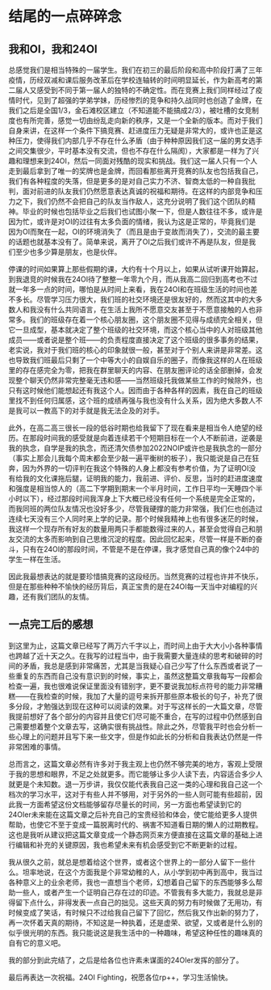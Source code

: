 # 结尾的一点碎碎念
## 我和OI，我和24OI
总感觉我们是相当特殊的一届学生。我们在初三的最后阶段和高中阶段打满了三年疫情，历经双减和课后服务改革后在学校连轴转的时间明显延长，作为新高考的第二届人又感受到不同于第一届人的独特的不确定性。而在竞赛上我们同样经过了疫情时代，见到了超强的学弟学妹，历经惨烈的竞争和持久战同时也创造了金牌，在我们之后是全国1/3，金石滩校区建立（不知道能不能搞成2/3），被吐槽的女竞制度也有所完善，感觉一切由纷乱走向新的秩序，又是一个全新的版本。而对于我们自身来讲，在这样一个条件下搞竞赛、赶进度压力无疑是非常大的，或许也正是这种压力，使得我们内部几乎不存在什么矛盾（由于种种原因我们这一届的男女选手之间交集很少，平时基本没有交流，但也不存在什么隔阂），大家都是一样为了兴趣和理想来到24OI，然后一同面对残酷的现实和挑战。我们这一届人只有一个人走到最后拿到了唯一的奖牌也是金牌，而回看那些离开竞赛的队友也包括我自己，我们有各种程度的失落，但是更多的是对自己实力不济、智商太低的一种自我批判，面对前进的队友我们仍然愿意表达真诚的祝福和期待。在这样的内部竞争和压力之下，我们仍然不会把自己的队友当作敌人，这充分说明了我们这个团队的精神。毕业的时候也包括毕业之后我们也试图小聚一下，但是人数往往不多，或许是因为忙，或许是对OI的过往有太多负面的情绪，我认为这是正常的，毕竟我们是因为OI而聚在一起，OI的环境消失了（而且是由于变故而消失了），交流的最主要的话题也就基本没有了。简单来说，离开了OI之后我们或许不再是队友，但是我们至少也多少算是朋友，也是伙伴。

停课的时间如果算上那些假期的课，大约有十个月以上，如果从试听课开始算起，到我退竞的时候我在24OI待了整整一年零九个月，而从我高二回归到高考也不过就一年多一点的时间，哪怕是从时间上来看，我在24OI和在班级生活的时间也差不多长。尽管学习压力很大，我们班的社交环境还是很友好的，然而这其中的大多数人和我没有什么共同语言，在生活上我所不愿意交友甚至于不愿意接触的人也非常多。我们的班级存在着一个核心朋友圈，这个朋友圈不见得与成绩完全相关，但它一旦成型，基本就决定了整个班级的社交环境，而这个核心当中的人对班级其他成员——或者说是整个班——的负责程度直接决定了这个班级的很多事务的结果，老实说，我对于我们班的核心的印象就很一般，甚至对于个别人来讲是非常差。这也导致我们班最后只剩了一个中等大小的自娱自乐的圈子，而像我这样的人在班级里的存在感完全为零，把我在群里聊天的内容、在朋友圈评论的话全部删掉，会发现整个聊天仍然非常完整毫无违和感——当然班级托我做某些工作的时候除外，也只有这时候他们能想起还有我这个人。因而由于各种各样的因素，我在自己的班级里找不到任何归属感，这个班的成绩再强与我也没有什么关系，因为绝大多数人不是我可以一教高下的对手就是我无法企及的对手。

此外，在高二高三很长一段的低谷时期也给我留下了现在看来是相当令人绝望的经历。在那段时间我的感受就是向着连续若干个短期目标在一个人不断前进，逆袭是我的执念，自学是我的执念，而还清欠债参加2022NOIP或许也是我执念的一部分（事实上那会儿我每个周末都会至少敲一遍平衡树的板子），我只能说是自己在狂奔，因为外界的一切评判在我这个特殊的人身上都没有参考价值，为了证明OI没有给我的文化课拖后腿，证明我的能力，我前进、评价、反思，当时的赶进度速度和强度是相当惊人的（高二下学期到期末一个半月时间，工作日平均一天睡四个半小时以下），经过那段时间我浑身上下大概已经没有任何一个系统是完全正常的，而我同班的两位队友情况也没好多少，尽管我硬撑的能力非常强，我们仨也创造过连续七天没有三个人同时来上学的记录。那个时候我精神上也有很多迷茫的时候，我这样一个现存所有好友的数量用两只手都能数得过来的人，甚至会觉得自己和朋友交流的太多而影响到自己思维沉淀的程度。因此回忆起来，尽管一样是不断的奋斗，只有在24OI的那段时间，不管是不是在停课，我才感觉自己真的像个24中的学生一样在生活。

因此我最想表达的就是要珍惜搞竞赛的这段经历。当然竞赛的过程也许并不快乐，但是在那些种种不愉快的经历背后，真正宝贵的是在24OI每一天当中对编程的兴趣，还有我们团队的友情。

## 一点完工后的感想
到这里为止，这篇文章已经写了两万六千字以上，而时间上由于大大小小各种事情也跨越了近十天之久。在我写的过程当中，由于我需要大量连续的思考和破碎的时间的矛盾，我总是感到非常痛苦，尤其是当我疑心自己少写了什么东西或者说了一些重复的东西而自己没有意识到的时候，事实上，虽然这整篇文章我每写一段都会检查一遍，我也很难说保证里面没有错别字，更不要说我加标点符号的能力非常糟糕——在我检查的时候，我加了大量的逗号来拆开那些原本极长的句子，补充了很多分段，才勉强达到现在这种可以阅读的效果。对于写这样长的一大篇文章，尽管我提前想好了各个部分的内容并且使它们尽可能不重合，在写的过程中仍然感到自己需要想着整个文章去写，这确实很有挑战性。除此之外，尽管我平时也会分析一些心理上的问题并且写下来一些文字，但是作如此长的分析和自我表达仍然是一件非常困难的事情。

总而言之，这篇文章必然有许多对于我主观上也仍然不够完美的地方，客观上受限于我的思想和眼界，不足之处就更多。而它能够让多少人读下去，内容适合多少人就更是个未知数。退一万步讲，我仅仅能代表我自己这一类的心理和我自己这一个档次的学习水平，这对于有些人并不够用，对于另外的一些人则可能有些超前，因此我一方面希望这份文档能够留存尽量长的时间，另一方面也希望读到它的24OIer未来能在这篇文章之后补充自己的宝贵经验和体会，使它能给更多人提供帮助，也使它不至于变成一篇脱离时代的、祸害不知道看日期的懒人的过期教程。这也是我听从建议把这篇文章变成一个静态网页来方便直接在这篇文章的基础上进行编辑和补充的关键原因，我也希望未来有机会感受到它不断更新的过程。

我从很久之前，就总是想着给这个世界，或者这个世界上的一部分人留下一些什么。坦率地说，在这个方面我是个非常幼稚的人，从小学到初中再到高中，我当过各种意义上的业余老师，我也一直想当个老师，幻想着自己留下的东西能够多么帮助一些人，或者产生一个证明自己存在过的印迹。不管我有多大能力，我就总是非得留下点什么，非得发表一点自己的拙见。这些天真的努力有时候做了无用功，有时候变成了笑话，有时候只不过给我自己留下了回忆，然后我又作出新的努力了，再一次怀着天真的期待，不知这是一种执着，还是虚荣、欲望，又或者是什么别的似乎很光明的东西。我只能说这是我生活中的一种趣味，希望这种任性的趣味真的自有它的意义吧。

我的部分到此完结了，之后是给各位也许素未谋面的24OIer发挥的部分了。

最后再表达一次祝福。24OI Fighting，祝愿各位rp++，学习生活愉快。

